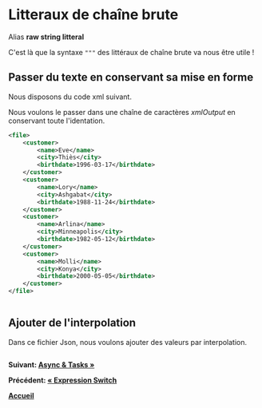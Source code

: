 # Litteraux de chaîne brute
Alias **raw string litteral**


C'est là que la syntaxe `"""` des littéraux de chaîne brute va nous être utile ! 

## Passer du texte en conservant sa mise en forme

Nous disposons du code xml suivant.

Nous voulons le passer dans une chaîne de caractères *xmlOutput* en conservant toute l'identation.

```xml
<file>
	<customer>
        <name>Eve</name>
        <city>Thiès</city>
        <birthdate>1996-03-17</birthdate>
	</customer>
	<customer>
        <name>Lory</name>
        <city>Ashgabat</city>
        <birthdate>1988-11-24</birthdate>
	</customer>
    <customer>
        <name>Arlina</name>
        <city>Minneapolis</city>
        <birthdate>1982-05-12</birthdate>
	</customer>
	<customer>
        <name>Molli</name>
        <city>Konya</city>
        <birthdate>2000-05-05</birthdate>
	</customer>
</file>
```

``` cs --region xml-sample --source-file ../src/Snippets/RawStringLitteral.cs --project ../src/Coding4FunWorkshop.csproj
```

## Ajouter de l'interpolation

Dans ce fichier Json, nous voulons ajouter des valeurs par interpolation.

``` cs --region interpolated-json-sample --source-file ../src/Snippets/RawStringLitteral.cs --project ../src/Coding4FunWorkshop.csproj
```

**Suivant:  [Async & Tasks &raquo;](./async-tasks.md)**

**Précédent: [&laquo; Expression Switch](./switch-statement.md)**

**[Accueil](../README.md)**
